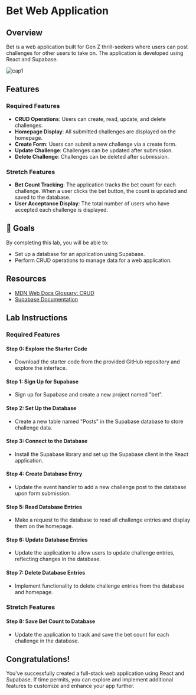 # Bet Web Application

## Overview
Bet is a web application built for Gen Z thrill-seekers where users can post challenges for other users to take on. The application is developed using React and Supabase.

![cap1](https://github.com/CodingHusk3y/web102_unit7lab/assets/112494038/9e3d1e28-e129-4dee-a9df-809931b6cc48)

## Features
### Required Features
- **CRUD Operations**: Users can create, read, update, and delete challenges.
- **Homepage Display**: All submitted challenges are displayed on the homepage.
- **Create Form**: Users can submit a new challenge via a create form.
- **Update Challenge**: Challenges can be updated after submission.
- **Delete Challenge**: Challenges can be deleted after submission.

### Stretch Features
- **Bet Count Tracking**: The application tracks the bet count for each challenge. When a user clicks the bet button, the count is updated and saved to the database.
- **User Acceptance Display**: The total number of users who have accepted each challenge is displayed.

## 🎯 Goals
By completing this lab, you will be able to:
- Set up a database for an application using Supabase.
- Perform CRUD operations to manage data for a web application.

## Resources
- [MDN Web Docs Glossary: CRUD](https://developer.mozilla.org/en-US/docs/Glossary/CRUD)
- [Supabase Documentation](https://supabase.io/docs)

## Lab Instructions
### Required Features

#### Step 0: Explore the Starter Code
- Download the starter code from the provided GitHub repository and explore the interface.

#### Step 1: Sign Up for Supabase
- Sign up for Supabase and create a new project named "bet".

#### Step 2: Set Up the Database
- Create a new table named "Posts" in the Supabase database to store challenge data.

#### Step 3: Connect to the Database
- Install the Supabase library and set up the Supabase client in the React application.

#### Step 4: Create Database Entry
- Update the event handler to add a new challenge post to the database upon form submission.

#### Step 5: Read Database Entries
- Make a request to the database to read all challenge entries and display them on the homepage.

#### Step 6: Update Database Entries
- Update the application to allow users to update challenge entries, reflecting changes in the database.

#### Step 7: Delete Database Entries
- Implement functionality to delete challenge entries from the database and homepage.

### Stretch Features

#### Step 8: Save Bet Count to Database
- Update the application to track and save the bet count for each challenge in the database.

## Congratulations!
You've successfully created a full-stack web application using React and Supabase. If time permits, you can explore and implement additional features to customize and enhance your app further.
